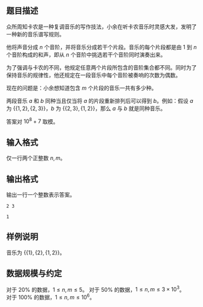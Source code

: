 ## 题目描述

众所周知卡农是一种复调音乐的写作技法，小余在听卡农音乐时灵感大发，发明了一种新的音乐谱写规则。

他将声音分成 $n$ 个音阶，并将音乐分成若干个片段。音乐的每个片段都是由 $1$ 到 $n$ 个音阶构成的和声，即从 $n$ 个音阶中挑选若干个音阶同时演奏出来。

为了强调与卡农的不同，他规定任意两个片段所包含的音阶集合都不同。同时为了保持音乐的规律性，他还规定在一段音乐中每个音阶被奏响的次数为偶数。

现在的问题是：小余想知道包含 $m$ 个片段的音乐一共有多少种。

两段音乐 $a$ 和 $b$ 同种当且仅当将 $a$ 的片段重新排列后可以得到 $b$。例如：假设 $a$ 为 $\{\{1,2\},\{2,3\}\}$，$b$ 为 $\{\{2,3\},\{1,2\}\}$，那么 $a$ 与 $b$ 就是同种音乐。

答案对 $10^8+7$ 取模。

## 输入格式

仅一行两个正整数 $n,m$。

## 输出格式

输出一行一个整数表示答案。

```input1
2 3
```
```output1
1
```

## 样例说明

音乐为 $\{\{1\},\{2\},\{1,2\}\}$。

## 数据规模与约定

对于 $20\%$ 的数据，$1\le n,m \le 5$。
对于 $50\%$ 的数据，$1\le n,m \le 3 \times 10^3$。\
对于 $100\%$ 的数据，$1\le n,m \le 10^6$。


